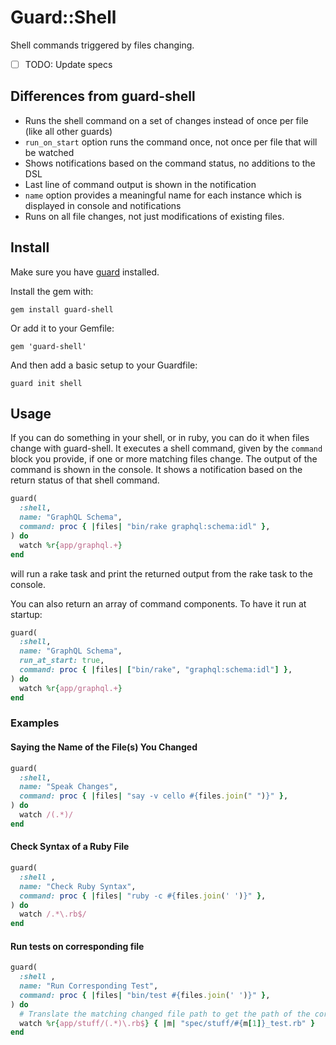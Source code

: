 # Guard::Shell

Shell commands triggered by files changing.

- [ ] TODO: Update specs

## Differences from guard-shell

- Runs the shell command on a set of changes instead of once per file (like all other guards)
- `run_on_start` option runs the command once, not once per file that will be watched
- Shows notifications based on the command status, no additions to the DSL
- Last line of command output is shown in the notification
- `name` option provides a meaningful name for each instance which is displayed in console and notifications
- Runs on all file changes, not just modifications of existing files.

## Install

Make sure you have [guard](http://github.com/guard/guard) installed.

Install the gem with:

    gem install guard-shell

Or add it to your Gemfile:

    gem 'guard-shell'

And then add a basic setup to your Guardfile:

    guard init shell


## Usage

If you can do something in your shell, or in ruby, you can do it when files change
with guard-shell. It executes a shell command, given by the `command` block you provide,
if one or more matching files change.
The output of the command is shown in the console.
It shows a notification based on the return status of that shell command.

``` ruby
guard(
  :shell,
  name: "GraphQL Schema",
  command: proc { |files| "bin/rake graphql:schema:idl" },
) do
  watch %r{app/graphql.+}
end
```

will run a rake task and print the returned output from the rake task to the console.

You can also return an array of command components. To have it run at startup:

``` ruby
guard(
  :shell,
  name: "GraphQL Schema",
  run_at_start: true,
  command: proc { |files| ["bin/rake", "graphql:schema:idl"] },
) do
  watch %r{app/graphql.+}
end
```

### Examples

#### Saying the Name of the File(s) You Changed

``` ruby
guard(
  :shell,
  name: "Speak Changes",
  command: proc { |files| "say -v cello #{files.join(" ")}" },
) do
  watch /(.*)/
end
```

#### Check Syntax of a Ruby File

``` ruby
guard(
  :shell ,
  name: "Check Ruby Syntax",
  command: proc { |files| "ruby -c #{files.join(' ')}" },
) do
  watch /.*\.rb$/
end
```

#### Run tests on corresponding file

``` ruby
guard(
  :shell ,
  name: "Run Corresponding Test",
  command: proc { |files| "bin/test #{files.join(' ')}" },
) do
  # Translate the matching changed file path to get the path of the corresponding test file.
  watch %r{app/stuff/(.*)\.rb$} { |m| "spec/stuff/#{m[1]}_test.rb" }
end
```
